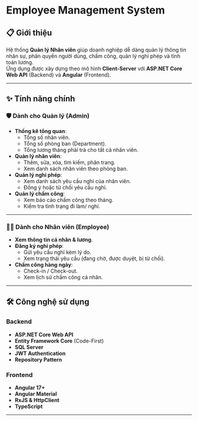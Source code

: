 # Employee Management System

## 📋 Giới thiệu
Hệ thống **Quản lý Nhân viên** giúp doanh nghiệp dễ dàng quản lý thông tin nhân sự, phân quyền người dùng, chấm công, quản lý nghỉ phép và tính toán lương.  
Ứng dụng được xây dựng theo mô hình **Client-Server** với **ASP.NET Core Web API** (Backend) và **Angular** (Frontend).

---

## ✨ Tính năng chính
### 🛡 Dành cho Quản lý (Admin)
- **Thống kê tổng quan**:
  - Tổng số nhân viên.
  - Tổng số phòng ban (Department).
  - Tổng lương tháng phải trả cho tất cả nhân viên.
- **Quản lý nhân viên**:
  - Thêm, sửa, xóa, tìm kiếm, phân trang.
  - Xem danh sách nhân viên theo phòng ban.
- **Quản lý nghỉ phép**:
  - Xem danh sách yêu cầu nghỉ của nhân viên.
  - Đồng ý hoặc từ chối yêu cầu nghỉ.
- **Quản lý chấm công**:
  - Xem báo cáo chấm công theo tháng.
  - Kiểm tra tình trạng đi làm/ nghỉ.

---

### 👩‍💼 Dành cho Nhân viên (Employee)
- **Xem thông tin cá nhân & lương**.
- **Đăng ký nghỉ phép**:
  - Gửi yêu cầu nghỉ kèm lý do.
  - Xem trạng thái yêu cầu (đang chờ, được duyệt, bị từ chối).
- **Chấm công hàng ngày**:
  - Check-in / Check-out.
  - Xem lịch sử chấm công cá nhân.

---

## 🛠️ Công nghệ sử dụng
### Backend
- **ASP.NET Core Web API**
- **Entity Framework Core** (Code-First)
- **SQL Server**
- **JWT Authentication**
- **Repository Pattern**

### Frontend
- **Angular 17+**
- **Angular Material**
- **RxJS & HttpClient**
- **TypeScript**

---


